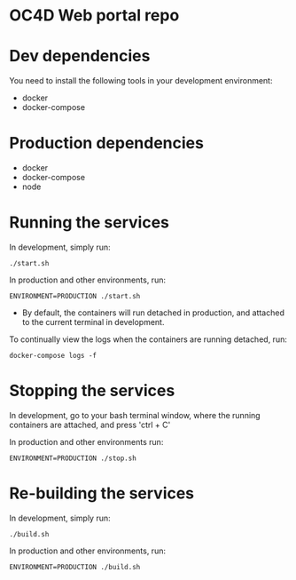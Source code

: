 # OC4D Web portal repo

# Dev dependencies

You need to install the following tools in your development environment:
* docker
* docker-compose

# Production dependencies

* docker
* docker-compose
* node

# Running the services

In development, simply run:

    ./start.sh

In production and other environments, run:

    ENVIRONMENT=PRODUCTION ./start.sh

* By default, the containers will run detached in production, and attached to the current terminal in development.

To continually view the logs when the containers are running detached, run:

    docker-compose logs -f

# Stopping the services

In development, go to your bash terminal window, where the running containers are attached, and press 'ctrl + C'

In production and other environments run:

    ENVIRONMENT=PRODUCTION ./stop.sh

# Re-building the services

In development, simply run:

    ./build.sh

In production and other environments, run:

    ENVIRONMENT=PRODUCTION ./build.sh
